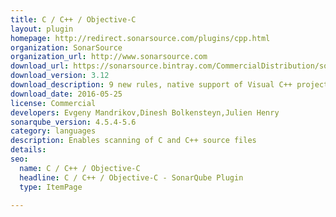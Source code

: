 ```yaml
---
title: C / C++ / Objective-C
layout: plugin
homepage: http://redirect.sonarsource.com/plugins/cpp.html
organization: SonarSource
organization_url: http://www.sonarsource.com
download_url: https://sonarsource.bintray.com/CommercialDistribution/sonar-cpp-plugin/sonar-cpp-plugin-3.12.jar
download_version: 3.12
download_description: 9 new rules, native support of Visual C++ projects with help of SonarQube Scanner for MSBuild and build-wrapper directly available from SonarQube server.
download_date: 2016-05-25
license: Commercial
developers: Evgeny Mandrikov,Dinesh Bolkensteyn,Julien Henry
sonarqube_version: 4.5.4-5.6
category: languages
description: Enables scanning of C and C++ source files
details: 
seo: 
  name: C / C++ / Objective-C
  headline: C / C++ / Objective-C - SonarQube Plugin
  type: ItemPage

---
```

